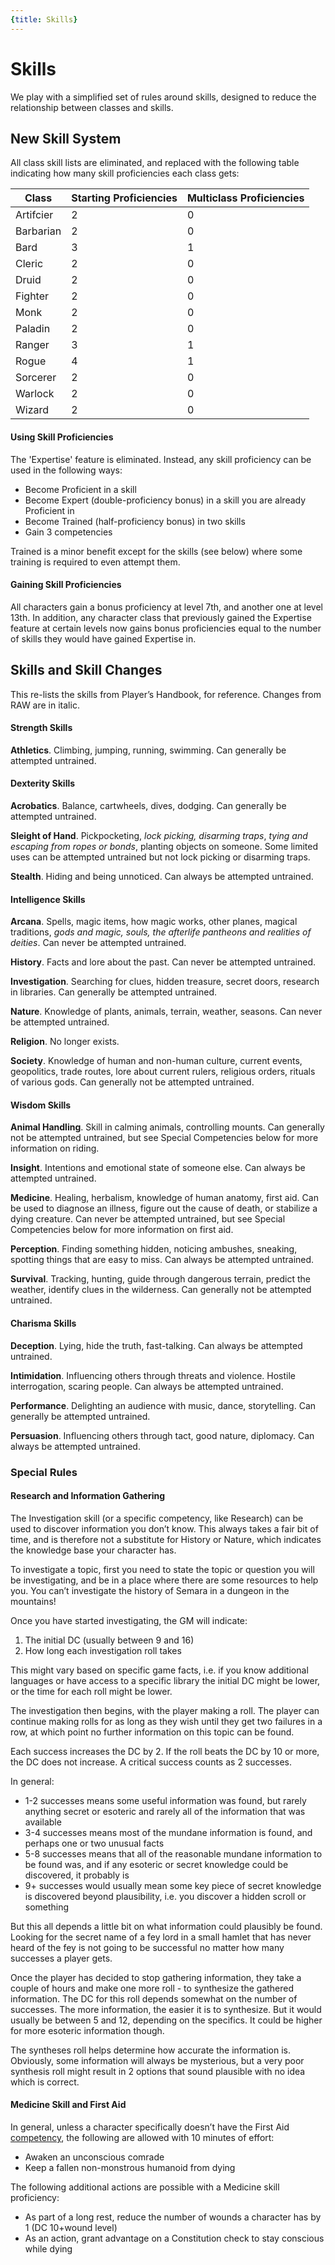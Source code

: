 ```yaml
---
{title: Skills}
---
```

# Skills

We play with a simplified set of rules around skills, designed to reduce the relationship between classes and skills.  
## New Skill System

All class skill lists are eliminated, and replaced with the following table indicating how many skill proficiencies each class gets:

| Class     | Starting Proficiencies | Multiclass Proficiencies |
| --------- | ---------------------- | ------------------------ |
| Artifcier | 2                      | 0                        |
| Barbarian | 2                      | 0                        |
| Bard      | 3                      | 1                        |
| Cleric    | 2                      | 0                        |
| Druid     | 2                      | 0                        |
| Fighter   | 2                      | 0                        |
| Monk      | 2                      | 0                        |
| Paladin   | 2                      | 0                        |
| Ranger    | 3                      | 1                        |
| Rogue     | 4                      | 1                        |
| Sorcerer  | 2                      | 0                        |
| Warlock   | 2                      | 0                        |
| Wizard    | 2                      | 0                        |
#### Using Skill Proficiencies
The 'Expertise' feature is eliminated. Instead, any skill proficiency can be used in the following ways:
* Become Proficient in a skill
* Become Expert (double-proficiency bonus) in a skill you are already Proficient in
* Become Trained (half-proficiency bonus) in two skills
* Gain 3 competencies

Trained is a minor benefit except for the skills (see below) where some training is required to even attempt them.
#### Gaining Skill Proficiencies
All characters gain a bonus proficiency at level 7th, and another one at level 13th. In addition, any character class that previously gained the Expertise feature at certain levels now gains bonus proficiencies equal to the number of skills they would have gained Expertise in. 

## Skills and Skill Changes

This re-lists the skills from Player’s Handbook, for reference. Changes from RAW are in italic.
#### Strength Skills
**Athletics**. Climbing, jumping, running, swimming. Can generally be attempted untrained. 
#### Dexterity Skills
**Acrobatics**. Balance, cartwheels, dives, dodging. Can generally be attempted untrained. 

**Sleight of Hand**. Pickpocketing, *lock picking, disarming traps*, *tying and escaping from ropes or bonds*, planting objects on someone. Some limited uses can be attempted untrained but not lock picking or disarming traps.

**Stealth**. Hiding and being unnoticed. Can always be attempted untrained.
#### Intelligence Skills
**Arcana**. Spells, magic items, how magic works, other planes, magical traditions, *gods and magic, souls, the afterlife pantheons and realities of deities*. Can never be attempted untrained.

**History**. Facts and lore about the past. Can never be attempted untrained.

**Investigation**. Searching for clues, hidden treasure, secret doors, research in libraries. Can generally be attempted untrained.

**Nature**. Knowledge of plants, animals, terrain, weather, seasons. Can never be attempted untrained.

**Religion**. No longer exists.

**Society**. Knowledge of human and non-human culture, current events, geopolitics, trade routes, lore about current rulers, religious orders, rituals of various gods. Can generally not be attempted untrained.
#### Wisdom Skills
**Animal Handling**. Skill in calming animals, controlling mounts. Can generally not be attempted untrained, but see Special Competencies below for more information on riding.

**Insight**. Intentions and emotional state of someone else. Can always be attempted untrained.

**Medicine**. Healing, herbalism, knowledge of human anatomy, first aid. Can be used to diagnose an illness, figure out the cause of death, or stabilize a dying creature. Can never be attempted untrained, but see Special Competencies below for more information on first aid.

**Perception**. Finding something hidden, noticing ambushes, sneaking, spotting things that are easy to miss. Can always be attempted untrained.

**Survival**. Tracking, hunting, guide through dangerous terrain, predict the weather, identify clues in the wilderness. Can generally not be attempted untrained. 
#### Charisma Skills
**Deception**. Lying, hide the truth, fast-talking. Can always be attempted untrained.

**Intimidation**. Influencing others through threats and violence. Hostile interrogation, scaring people. Can always be attempted untrained.

**Performance**. Delighting an audience with music, dance, storytelling. Can generally be attempted untrained.

**Persuasion**. Influencing others through tact, good nature, diplomacy. Can always be attempted untrained.

### Special Rules
#### Research and Information Gathering

The Investigation skill (or a specific competency, like Research) can be used to discover information you don’t know. This always takes a fair bit of time, and is therefore not a substitute for History or Nature, which indicates the knowledge base your character has.

To investigate a topic, first you need to state the topic or question you will be investigating, and be in a place where there are some resources to help you. You can’t investigate the history of Semara in a dungeon in the mountains! 

Once you have started investigating, the GM will indicate:

1. The initial DC (usually between 9 and 16)
2. How long each investigation roll takes

This might vary based on specific game facts, i.e. if you know additional languages or have access to a specific library the initial DC might be lower, or the time for each roll might be lower. 

The investigation then begins, with the player making a roll. The player can continue making rolls for as long as they wish until they get two failures in a row, at which point no further information on this topic can be found.

Each success increases the DC by 2. If the roll beats the DC by 10 or more, the DC does not increase. A critical success counts as 2 successes.

In general:

- 1-2 successes means some useful information was found, but rarely anything secret or esoteric and rarely all of the information that was available
- 3-4 successes means most of the mundane information is found, and perhaps one or two unusual facts
- 5-8 successes means that all of the reasonable mundane information to be found was, and if any esoteric or secret knowledge could be discovered, it probably is
- 9+ successes would usually mean some key piece of secret knowledge is discovered beyond plausibility, i.e. you discover a hidden scroll or something

But this all depends a little bit on what information could plausibly be found. Looking for the secret name of a fey lord in a small hamlet that has never heard of the fey is not going to be successful no matter how many successes a player gets.

Once the player has decided to stop gathering information, they take a couple of hours and make one more roll - to synthesize the gathered information. The DC for this roll depends somewhat on the number of successes. The more information, the easier it is to synthesize. But it would usually be between 5 and 12, depending on the specifics. It could be higher for more esoteric information though.

The syntheses roll helps determine how accurate the information is. Obviously, some information will always be mysterious, but a very poor synthesis roll might result in 2 options that sound plausible with no idea which is correct. 
#### Medicine Skill and First Aid
In general, unless a character specifically doesn’t have the First Aid [competency](<./competencies.md#game-effect-of-competencies>), the following are allowed with 10 minutes of effort:
- Awaken an unconscious comrade 
- Keep a fallen non-monstrous humanoid from dying

The following additional actions are possible with a Medicine skill proficiency:
- As part of a long rest, reduce the number of wounds a character has by 1 (DC 10+wound level) 
- As an action, grant advantage on a Constitution check to stay conscious while dying